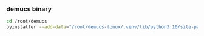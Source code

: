 ### demucs binary


```bash
cd /root/demucs 
pyinstaller --add-data="/root/demucs-linux/.venv/lib/python3.10/site-packages/demucs:demucs/" separator.py
```
